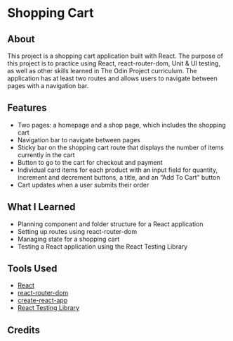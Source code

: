 # Shopping Cart

## About

This project is a shopping cart application built with React. The purpose of this project is to practice using React, react-router-dom, Unit & UI testing, as well as other skills learned in The Odin Project curriculum. The application has at least two routes and allows users to navigate between pages with a navigation bar.

## Features

- Two pages: a homepage and a shop page, which includes the shopping cart
- Navigation bar to navigate between pages
- Sticky bar on the shopping cart route that displays the number of items currently in the cart
- Button to go to the cart for checkout and payment
- Individual card items for each product with an input field for quantity, increment and decrement buttons, a title, and an “Add To Cart” button
- Cart updates when a user submits their order

## What I Learned

- Planning component and folder structure for a React application
- Setting up routes using react-router-dom
- Managing state for a shopping cart
- Testing a React application using the React Testing Library

## Tools Used

- [React](https://react.dev/)
- [react-router-dom](https://reactrouter.com/en/main)
- [create-react-app](https://create-react-app.dev/)
- [React Testing Library](https://testing-library.com/docs/react-testing-library/intro/)

## Credits
